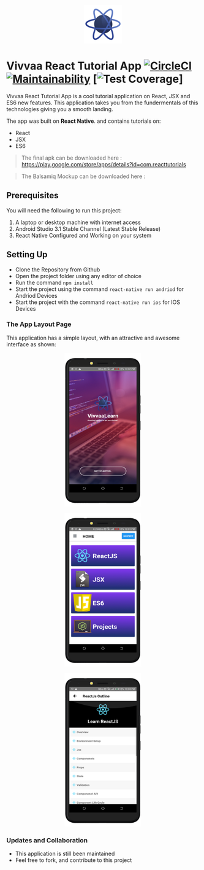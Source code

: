 <p align="center"><img src="src/images/logo.png" alt="Vivvaa React Tutorial App" height="100px" width="100px"></p>

# Vivvaa React Tutorial App  [![CircleCI](https://circleci.com/gh/jumaallan/AndelaMedManager/tree/master.svg?style=shield)](https://circleci.com/gh/jumaallan/Andela-Med-Manager/tree/master)   [![Maintainability](https://api.codeclimate.com/v1/badges/029ded8e7747a58f1095/maintainability)](https://codeclimate.com/github/jumaallan/Andela-Med-Manager/maintainability)  [![Test Coverage](https://api.codeclimate.com/v1/badges/029ded8e7747a58f1095/test_coverage)]

Vivvaa React Tutorial App is a cool tutorial application on React, JSX and ES6 new features.
This application takes you from the fundermentals of this technologies giving you a smooth landing.

The app was built on **React Native**. and contains tutorials on:

* React
* JSX
* ES6

> The final apk can be downloaded here : <https://play.google.com/store/apps/details?id=com.reacttutorials>

> The Balsamiq Mockup can be downloaded here : <insert link>

## Prerequisites
You will need the following to run this project:
1. A laptop or desktop machine with internet access
2. Android Studio 3.1 Stable Channel (Latest Stable Release)
3. React Native Configured and Working on your system

## Setting Up
* Clone the Repository from Github
* Open the project folder using any editor of choice
* Run the command `npm install`
* Start the project using the command `react-native run andriod` for Andriod Devices
* Start the project with the command `react-native run ios` for IOS Devices

### The App Layout Page
This application has a simple layout, with an attractive and awesome interface as shown:

<p align="center"><img src="screen1.png" alt="Vita Awesome Calculator" width="200" height></p>
<p align="center"><img src="screen2.png" alt="Vita Awesome Calculator" width="200" height></p>
<p align="center"><img src="screen3.png" alt="Vita Awesome Calculator" width="200" height></p>


### Updates and Collaboration
* This application is still been maintained
* Feel free to fork, and contribute to this project

